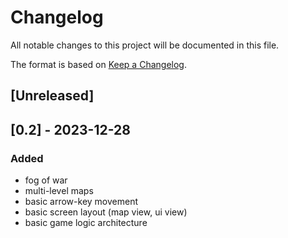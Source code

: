 # Changelog

All notable changes to this project will be documented in this file.

The format is based on [Keep a Changelog](https://keepachangelog.com/en/1.0.0/).

## [Unreleased]


## [0.2] - 2023-12-28

### Added
- fog of war
- multi-level maps
- basic arrow-key movement
- basic screen layout (map view, ui view)
- basic game logic architecture
